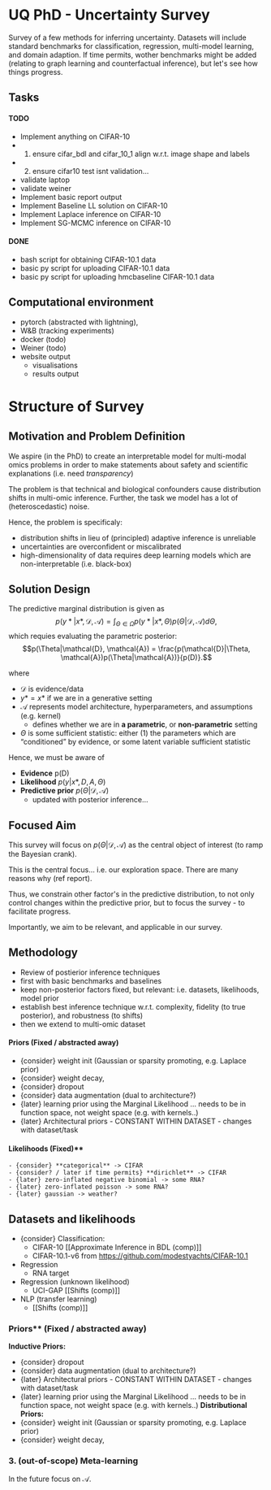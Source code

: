 # UQ PhD - Uncertainty Survey
Survey of a few methods for inferring uncertainty. Datasets will include standard benchmarks for classification, regression, multi-model learning, and domain adaption. If time permits, wother benchmarks might be added (relating to graph learning and counterfactual inference), but let's see how things progress.

## Tasks

#### TODO
- Implement anything on CIFAR-10 
- 1. ensure cifar_bdl and cifar_10_1 align w.r.t. image shape and labels
- 2. ensure cifar10 test isnt validation...
- validate laptop 
- validate weiner
- Implement basic report output
- Implement Baseline LL solution on CIFAR-10
- Implement Laplace inference on CIFAR-10 
- Implement SG-MCMC inference on CIFAR-10

#### DONE
- bash script for obtaining CIFAR-10.1 data
- basic py script for uploading CIFAR-10.1 data
- basic py script for uploading hmcbaseline CIFAR-10.1 data

## Computational environment
-   pytorch (abstracted with lightning), 
-   W&B (tracking experiments)
-   docker (todo)
-   Weiner (todo)
-   website output
	-   visualisations
	-   results output

# Structure of Survey


## Motivation and Problem Definition
We aspire (in the PhD) to create an interpretable model for multi-modal omics problems in order to make statements about safety and scientific explanations (i.e. need *transparency*) 

The problem is that technical and biological confounders cause distribution shifts in multi-omic inference. Further, the task we model has a lot of (heteroscedastic) noise.

Hence, the problem is specificaly:
- distribution shifts in lieu of (principled) adaptive inference is unreliable
- uncertainties are overconfident or miscalibrated
- high-dimensionality of data requires deep learning models which are non-interpretable (i.e. black-box)

## Solution Design

The predictive marginal distribution is given as
$$p(y*|x*, \mathcal{D}, \mathcal{A}) = \int_{\Theta \in \Omega}{p(y*|x*,\Theta)p(\Theta|\mathcal{D}, \mathcal{A})} d\Theta,$$
which requies evaluating the parametric posterior:
$$p(\Theta|\mathcal{D}, \mathcal{A}) = \frac{p(\mathcal{D}|\Theta, \mathcal{A})p(\Theta|\mathcal{A})}{p(D)}.$$

where 

- $\mathcal{D}$ is evidence/data
- $y* = x*$ if we are in a generative setting
- $\mathcal{A}$ represents model architecture, hyperparameters, and assumptions (e.g. kernel)
    - defines whether we are in **a parametric**, or **non-parametric** setting
- $\Theta$ is some sufficient statistic: either (1) the parameters which are “conditioned” by evidence, or some latent  variable sufficient statistic

Hence, we must be aware of

- **Evidence** p(D)
- **Likelihood** $p(y|x*, D, A, \Theta)$
- **Predictive prior** $p(\Theta|\mathcal{D}, \mathcal{A})$
    - updated with posterior inference… 

## Focused Aim
This survey will focus on $p(\Theta|\mathcal{D}, \mathcal{A})$ as the central object of interest (to ramp the Bayesian crank). 

This is the central focus… i.e. our exploration space. There are many reasons why (ref report).

Thus, we constrain other factor's in the predictive distribution, to not only control changes within the predictive prior, but to focus the survey - to facilitate progress.

Importantly, we aim to be relevant, and applicable in our survey.

## Methodology 

- Review of postierior inference techniques
- first with basic benchmarks and baselines
- keep non-posterior factors fixed, but relevant: i.e. datasets, likelihoods, model prior
- establish best inference technique w.r.t. complexity, fidelity (to true posterior), and robustness (to shifts) 
- then we extend to multi-omic dataset 

#### Priors (Fixed / abstracted away)
- {consider} weight init (Gaussian or sparsity promoting, e.g. Laplace prior)
- {consider} weight decay,
- {consider} dropout
- {consider} data augmentation (dual to architecture?)
- {later} learning prior using the Marginal Likelihood … needs to be in function space, not weight space (e.g. with kernels..)
- {later} Architectural priors - CONSTANT WITHIN DATASET - changes with dataset/task

#### Likelihoods (Fixed)**
    - {consider} **categorical** -> CIFAR
	- {consider? / later if time permits} **dirichlet** -> CIFAR
    - {later} zero-inflated negative binomial -> some RNA?
    - {later} zero-inflated poisson -> some RNA?
    - {later} gaussian -> weather?

## Datasets and likelihoods
-   {consider} Classification:
	-   CIFAR-10 [[Approximate Inference in BDL (comp)]]
	-   CIFAR-10.1-v6 from https://github.com/modestyachts/CIFAR-10.1
-   Regression
	-   RNA target
-   Regression (unknown likelihood)
	-   UCI-GAP [[Shifts (comp)]]
-   NLP (transfer learning)
	-   [[Shifts (comp)]]

### Priors** (Fixed / abstracted away)
**Inductive Priors:**
- {consider} dropout
- {consider} data augmentation (dual to architecture?)
- {later} Architectural priors - CONSTANT WITHIN DATASET - changes with dataset/task
- {later} learning prior using the Marginal Likelihood … needs to be in function space, not weight space (e.g. with kernels..)
**Distributional Priors:**
- {consider} weight init (Gaussian or sparsity promoting, e.g. Laplace prior)
- {consider} weight decay, 

### 3. (out-of-scope) Meta-learning
In the future focus on $\mathcal{A}$.

